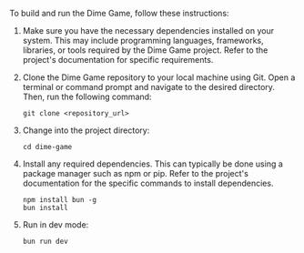 To build and run the Dime Game, follow these instructions:

1. Make sure you have the necessary dependencies installed on your system. This may include programming languages, frameworks, libraries, or tools required by the Dime Game project. Refer to the project's documentation for specific requirements.

2. Clone the Dime Game repository to your local machine using Git. Open a terminal or command prompt and navigate to the desired directory. Then, run the following command:
	```
	git clone <repository_url>
	```

3. Change into the project directory:
	```
	cd dime-game
	```

4. Install any required dependencies. This can typically be done using a package manager such as npm or pip. Refer to the project's documentation for the specific commands to install dependencies.

	```
	npm install bun -g
	bun install
	```

5. Run in dev mode:
	```
	bun run dev
	```


